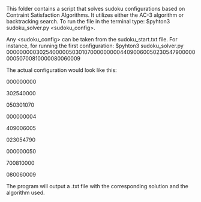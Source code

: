This folder contains a script that solves sudoku configurations based on Contraint Satisfaction Algorithms. It utilizes either the AC-3 algorithm or backtracking search. To run the file in the terminal type: $pyhton3 sudoku_solver.py <sudoku_config>. 

Any <sudoku_config> can be taken from the sudoku_start.txt file. For instance, for running the first configuration: 
$pyhton3 sudoku_solver.py 000000000302540000050301070000000004409006005023054790000000050700810000080060009

The actual configuration would look like this:

000000000

302540000

050301070 

000000004

409006005 

023054790

000000050

700810000 

080060009 

The program will output a .txt file with the corresponding solution and the algorithm used.
